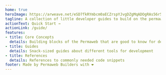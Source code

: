 ```yaml
---
home: true
heroImage: https://arweave.net/eSD7fkRYmbcm0aECZrspYJvgDZgMqADOgRAs56r5X6E
tagline: A collection of little developer guides to build on the permaweb
actionText: Quick Start →
actionLink: /guide/
features:
- title: Core Concepts
  details: Building blocks of the Permaweb that are good to know for development
- title: Guides
  details: Snack-sized guides about different tools for development
- title: References
  details: References to commonly needed code snippets
footer: Made by Permaweb Builders with ❤️
---
```

